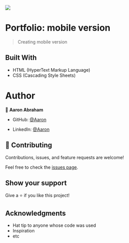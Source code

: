 ![](https://img.shields.io/badge/Microverse-blueviolet)

# Portfolio: mobile version
> Creating mobile version

## Built With

- HTML (HyperText Markup Language)
- CSS (Cascading Style Sheets)


# Author

👤 **Aaron Abraham**

- GitHub: [@Aaron](https://github.com/aron-helu)

- LinkedIn: [@Aaron](https://www.linkedin.com/in/aron-abraham-90a4321b0/)


## 🤝 Contributing

Contributions, issues, and feature requests are welcome!

Feel free to check the [issues page](../../issues/).

## Show your support

Give a ⭐️ if you like this project!

## Acknowledgments

- Hat tip to anyone whose code was used
- Inspiration
- etc
